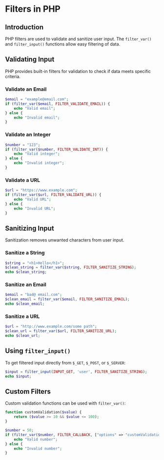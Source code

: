 # Filters in PHP

## Introduction
PHP filters are used to validate and sanitize user input. The `filter_var()` and `filter_input()` functions allow easy filtering of data.

## Validating Input
PHP provides built-in filters for validation to check if data meets specific criteria.

### Validate an Email
```php
$email = "example@email.com";
if (filter_var($email, FILTER_VALIDATE_EMAIL)) {
    echo "Valid email";
} else {
    echo "Invalid email";
}
```

### Validate an Integer
```php
$number = "123";
if (filter_var($number, FILTER_VALIDATE_INT)) {
    echo "Valid integer";
} else {
    echo "Invalid integer";
}
```

### Validate a URL
```php
$url = "https://www.example.com";
if (filter_var($url, FILTER_VALIDATE_URL)) {
    echo "Valid URL";
} else {
    echo "Invalid URL";
}
```

## Sanitizing Input
Sanitization removes unwanted characters from user input.

### Sanitize a String
```php
$string = "<h1>Hello</h1>";
$clean_string = filter_var($string, FILTER_SANITIZE_STRING);
echo $clean_string;
```

### Sanitize an Email
```php
$email = "bad@ email.com";
$clean_email = filter_var($email, FILTER_SANITIZE_EMAIL);
echo $clean_email;
```

### Sanitize a URL
```php
$url = "http://www.example.com/some path";
$clean_url = filter_var($url, FILTER_SANITIZE_URL);
echo $clean_url;
```

## Using `filter_input()`
To get filtered input directly from `$_GET`, `$_POST`, or `$_SERVER`:

```php
$input = filter_input(INPUT_GET, 'user', FILTER_SANITIZE_STRING);
echo $input;
```

## Custom Filters
Custom validation functions can be used with `filter_var()`:

```php
function customValidation($value) {
    return ($value >= 10 && $value <= 100);
}

$number = 50;
if (filter_var($number, FILTER_CALLBACK, ["options" => "customValidation"])) {
    echo "Valid number";
} else {
    echo "Invalid number";
}
```

